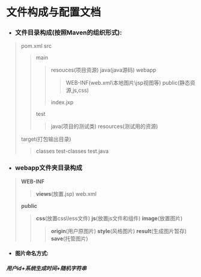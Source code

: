 # 文件构成与配置文档
- ### 文件目录构成(按照Maven的组织形式):
> pom.xml
> src
> >main
> >>resouces(项目资源)
> >>java(java源码)
> >>webapp
> >>>WEB-INF(web.xml\本地图片\\jsp视图等)
> >>>public(静态资源,js,css)
> >>
> >>index.jxp
> >
> >test
> >>java(项目的测试类)
> >>resources(测试用的资源)
> 
> target(打包输出目录)
> >classes
> >test-classes
> test.java

- ### webapp文件夹目录构成
> __WEB-INF__
> >__views__(放置.jsp)
> >web.xml
> 
>__public__
>>__css__(放置css\less文件)
>>__js__(放置js文件和组件)
>>__image__(放置图片)
>>>__origin__(用户原图片)
>>>__style__(风格图片)
>>>__result__(生成图片暂存)
>>>__save__(托管图片)

- #### 图片命名方式:
##### 用户id+系统生成时间+随机字符串


